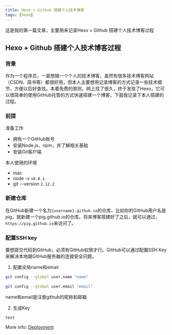 ```yaml
---
title: Hexo + Github 搭建个人技术博客
tags: [hexo]
---
```

这是我的第一篇文章，主要用来记录Hexo + Github 搭建个人技术博客过程

## Hexo + Github 搭建个人技术博客过程

### 背景
作为一个程序员，一直想搞一个个人的技术博客，虽然有很多技术博客网站（CSDN、简书等）都很好用，但本人主要想用记录博客的方式记录一些技术细节，方便以后好查找。本着免费的原则，网上找了很久，终于发现了Hexo，它可以很简单的使用GitHub托管的方式快速搭建一个博客，下面我记录下本人搭建的过程。

### 前提

准备工作

+ 拥有一个GitHub账号
+ 安装Node.js、npm，并了解相关基础
+ 安装Git客户端

本人使用的环境

+ mac
+ node -v `v8.8.1`
+ git --version `2.12.2`


### 新建仓库

在GitHub新建一个名为`{username}.github.io`的仓库，比如你的GitHub用户名是pig，就新建一个pig.github.io的仓库。将来博客搭建好了之后，就可以通过，`https://pig.github.io`来访问了。


### 配置SSH key

要想提交代码到GitHub，必须有GitHub权限才行。GitHub可以通过配置SSH Key来解决本地跟GitHub服务器的连接安全问题。

1. 配置全局name和email
``` bash
git config --global user.name "name"  
  
git config --global user.email "email"
```
name和email是注册github的昵称和邮箱

2. 生成Key
```
test
```

More info: [Deployment](https://hexo.io/docs/deployment.html)
